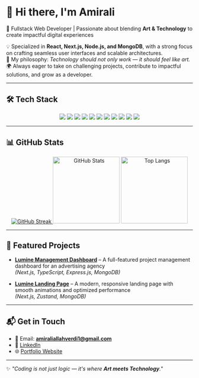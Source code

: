# 👋 Hi there, I'm Amirali  

🚀 Fullstack Web Developer | Passionate about blending **Art & Technology** to create impactful digital experiences  

💡 Specialized in **React, Next.js, Node.js, and MongoDB**, with a strong focus on crafting seamless user interfaces and scalable architectures.  
🎨 My philosophy: *Technology should not only work — it should feel like art.*  
🌍 Always eager to take on challenging projects, contribute to impactful solutions, and grow as a developer.  

---

## 🛠️ Tech Stack

<p align="center">
  <!-- Frontend -->
  <img src="https://img.shields.io/badge/React-20232A?style=for-the-badge&logo=react&logoColor=61DAFB" />
  <img src="https://img.shields.io/badge/Next.js-000000?style=for-the-badge&logo=nextdotjs&logoColor=white" />
  <img src="https://img.shields.io/badge/TailwindCSS-38B2AC?style=for-the-badge&logo=tailwindcss&logoColor=white" />
  <img src="https://img.shields.io/badge/Redux-593D88?style=for-the-badge&logo=redux&logoColor=white" />
  <img src="https://img.shields.io/badge/Zustand-764ABC?style=for-the-badge&logo=react&logoColor=white" />

  <!-- Backend -->
  <img src="https://img.shields.io/badge/Node.js-43853D?style=for-the-badge&logo=node.js&logoColor=white" />
  <img src="https://img.shields.io/badge/Express.js-404D59?style=for-the-badge" />

  <!-- Database -->
  <img src="https://img.shields.io/badge/MongoDB-4EA94B?style=for-the-badge&logo=mongodb&logoColor=white" />

  <!-- Tools -->
  <img src="https://img.shields.io/badge/TypeScript-007ACC?style=for-the-badge&logo=typescript&logoColor=white" />
  <img src="https://img.shields.io/badge/Git-F05032?style=for-the-badge&logo=git&logoColor=white" />
  <img src="https://img.shields.io/badge/REST%20API-02569B?style=for-the-badge&logo=postman&logoColor=white" />
</p>

---

## 📊 GitHub Stats

<p align="center">
  
  <!-- Streak -->
  <a href="https://git.io/streak-stats">
    <img src="https://streak-stats.demolab.com?user=MeruLeo&border_radius=30&theme=radical" alt="GitHub Streak" />
  </a>
  
  <!-- Stats -->
  <img src="https://github-readme-stats.vercel.app/api?username=MeruLeo&show_icons=true&theme=radical&border_radius=20" alt="GitHub Stats" height="180" />
  
  <!-- Top Langs -->
  <img src="https://github-readme-stats.vercel.app/api/top-langs/?username=MeruLeo&layout=compact&theme=radical&border_radius=20" alt="Top Langs" height="180" />
</p>

---

## 🚀 Featured Projects
- [**Lumine Management Dashboard**](https://my.luminemodels.ir) – A full-featured project management dashboard for an advertising agency  
  *(Next.js, TypeScript, Express.js, MongoDB)*  

- [**Lumine Landing Page**](https://luminemodels.ir) – A modern, responsive landing page with smooth animations and optimized performance  
  *(Next.js, Zustand, MongoDB)*  

---

## 📬 Get in Touch
- 📧 Email: **amiraliallahverdi1@gmail.com**  
- 💼 [LinkedIn](https://linkedin.com/in/amiraliallahverdi)  
- 🌐 [Portfolio Website](https://...)  

---

✨ *"Coding is not just logic — it's where **Art meets Technology**."*  
